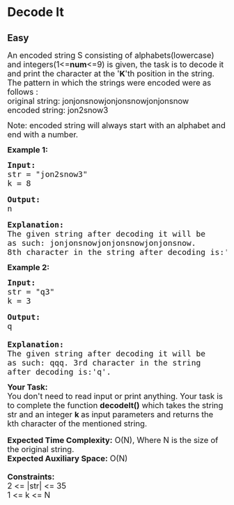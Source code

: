 # Decode It
## Easy
<div class="problems_problem_content__Xm_eO"><p><span style="font-size:18px">An encoded string S consisting of alphabets(lowercase) and integers(1&lt;=<strong>num</strong>&lt;=9) is given, the task is to decode it and print the character at the '<strong>K</strong>'th position in the string. The pattern in which the strings were encoded were as follows :<br>
original string: jonjonsnowjonjonsnowjonjonsnow<br>
encoded string: jon2snow3</span></p>

<p><span style="font-size:18px">Note: encoded string will always start with an alphabet and end with a number.</span></p>

<p><strong><span style="font-size:18px">Example 1:</span></strong></p>

<pre><span style="font-size:18px"><strong>Input:</strong>
str = "jon2snow3"
k = 8</span>

<span style="font-size:18px"><strong>Output:</strong>
n</span>

<span style="font-size:18px"><strong>Explanation:</strong>
The given string after decoding it will be 
as such: jonjonsnowjonjonsnowjonjonsnow. 
8th character in the string after decoding is:'n'.</span></pre>

<p><strong><span style="font-size:18px">Example 2:</span></strong></p>

<pre><span style="font-size:18px"><strong>Input:</strong>
str = "q3"
k = 3</span>

<span style="font-size:18px"><strong>Output:</strong>
q

<strong>Explanation:
</strong>The given string after decoding it will be
as such: qqq. 3rd character in the string 
after decoding is:'q'.</span>
</pre>

<p><span style="font-size:18px"><strong>Your Task:&nbsp;&nbsp;</strong><br>
You don't need to read input or print anything. Your task is to complete the function <strong>decodeIt()</strong>&nbsp;which takes the string str and an integer <strong>k&nbsp;</strong>as input parameters&nbsp;and returns the kth character of the mentioned string.</span><br>
<br>
<span style="font-size:18px"><strong>Expected Time Complexity:</strong> O(N), Where N is the size of the original&nbsp;string.<br>
<strong>Expected Auxiliary Space:</strong> O(N)<br>
<br>
<strong>Constraints:</strong><br>
2 &lt;= |str|&nbsp;&lt;= 35<br>
1 &lt;= k&nbsp;&lt;= N</span></p>

<p>&nbsp;</p>
</div>